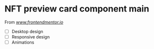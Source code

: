 # NFT preview card component main

From *www.frontendmentor.io*

- [ ] Desktop design
- [ ] Responsive design
- [ ] Animations
